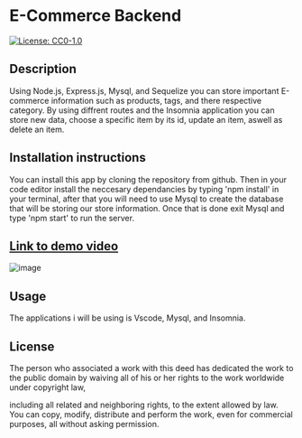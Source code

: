 # E-Commerce Backend

  [![License: CC0-1.0](https://img.shields.io/badge/License-CC0_1.0-lightgrey.svg)](http://creativecommons.org/publicdomain/zero/1.0/)

  ## Description 
  Using Node.js, Express.js, Mysql, and Sequelize you can store important E-commerce information such as products, tags, and there respective category. By using diffrent routes and the Insomnia application you can store new data, choose a specific item by its id, update an item, aswell as delete an item.
 
  ## Installation instructions
 You can install this app by cloning the repository from github. Then in your code editor install the neccesary dependancies by typing 'npm install' in your terminal, after that you will need to use Mysql to create the database that will be storing our store information. Once that is done exit Mysql and type 'npm start' to run the server.
 
 ## [Link to demo video](https://drive.google.com/file/d/164l8_IQ1hmtUy9is6ARwNKYdBzlpVAjb/view)
 
 ![image](https://drive.google.com/uc?export=view&id=1mIGL2o0l05TRcPvOxaxBbukpQiNy0q6e)
 
 ## Usage
 The applications i will be using is Vscode, Mysql, and Insomnia.
  
  ## License
 The person who associated a work with this deed has dedicated the work to the public domain by waiving all of his or her rights to the work worldwide under copyright law,

 including all related and neighboring rights, to the extent allowed by law.
 You can copy, modify, distribute and perform the work, even for commercial purposes, all without asking permission.
